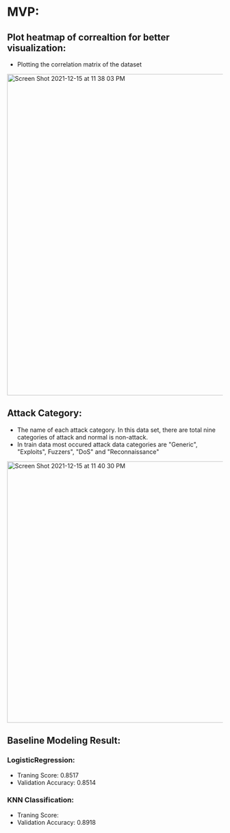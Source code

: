 # MVP:


## Plot heatmap of correaltion for better visualization:
* Plotting the correlation matrix of the dataset

<img width="750" alt="Screen Shot 2021-12-15 at 11 38 03 PM" src="https://user-images.githubusercontent.com/89771282/146261380-7abca0de-aa3b-4f33-9ce9-41273467e2ca.png">


## Attack Category:
* The name of each attack category. In this
data set, there are total nine categories of attack and normal is non-attack.
* In train data most occured attack data categories are "Generic", "Exploits", Fuzzers", "DoS" and "Reconnaissance"

<img width="610" alt="Screen Shot 2021-12-15 at 11 40 30 PM" src="https://user-images.githubusercontent.com/89771282/146261734-b8ebe6ae-483e-46e5-8251-603833bbd359.png">


## Baseline Modeling Result:

### LogisticRegression:
* Traning Score: 0.8517
* Validation Accuracy: 0.8514

### KNN Classification:
* Traning Score: 
* Validation Accuracy: 0.8918
